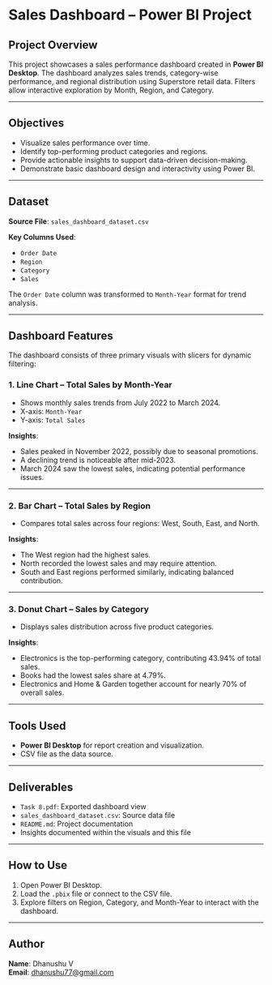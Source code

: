 # Sales Dashboard – Power BI Project

## Project Overview

This project showcases a sales performance dashboard created in **Power BI Desktop**. The dashboard analyzes sales trends, category-wise performance, and regional distribution using Superstore retail data. Filters allow interactive exploration by Month, Region, and Category.

---

## Objectives

- Visualize sales performance over time.
- Identify top-performing product categories and regions.
- Provide actionable insights to support data-driven decision-making.
- Demonstrate basic dashboard design and interactivity using Power BI.

---

## Dataset

**Source File**: `sales_dashboard_dataset.csv`

**Key Columns Used**:
- `Order Date`
- `Region`
- `Category`
- `Sales`

The `Order Date` column was transformed to `Month-Year` format for trend analysis.

---

## Dashboard Features

The dashboard consists of three primary visuals with slicers for dynamic filtering:

### 1. Line Chart – Total Sales by Month-Year
- Shows monthly sales trends from July 2022 to March 2024.
- X-axis: `Month-Year`
- Y-axis: `Total Sales`

**Insights**:
- Sales peaked in November 2022, possibly due to seasonal promotions.
- A declining trend is noticeable after mid-2023.
- March 2024 saw the lowest sales, indicating potential performance issues.

---

### 2. Bar Chart – Total Sales by Region
- Compares total sales across four regions: West, South, East, and North.

**Insights**:
- The West region had the highest sales.
- North recorded the lowest sales and may require attention.
- South and East regions performed similarly, indicating balanced contribution.

---

### 3. Donut Chart – Sales by Category
- Displays sales distribution across five product categories.

**Insights**:
- Electronics is the top-performing category, contributing 43.94% of total sales.
- Books had the lowest sales share at 4.79%.
- Electronics and Home & Garden together account for nearly 70% of overall sales.

---

## Tools Used

- **Power BI Desktop** for report creation and visualization.
- CSV file as the data source.

---

## Deliverables

- `Task 8.pdf`: Exported dashboard view
- `sales_dashboard_dataset.csv`: Source data file
- `README.md`: Project documentation
- Insights documented within the visuals and this file

---

## How to Use

1. Open Power BI Desktop.
2. Load the `.pbix` file or connect to the CSV file.
3. Explore filters on Region, Category, and Month-Year to interact with the dashboard.

---

## Author

**Name**: Dhanushu V  
**Email**: dhanushu77@gmail.com

